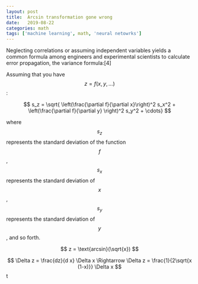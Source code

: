 ```yaml
---
layout: post
title:  Arcsin transformation gone wrong
date:   2019-08-22
categories: math
tags: ['machine learning', math, 'neural netowrks']
---
```


Neglecting correlations or assuming independent variables yields a common formula among engineers and experimental scientists to calculate error propagation, the variance formula:[4]

Assuming that you have $$z = f(x, y, \ldots)$$:

$$
s_z = \sqrt{ \left(\frac{\partial f}{\partial x}\right)^2 s_x^2 + \left(\frac{\partial f}{\partial y} \right)^2 s_y^2 + \cdots}
$$

where $$s_z$$ represents the standard deviation of the function $$f$$, $$s_x$$ represents the standard deviation of $$x$$, $$s_y$$ represents the standard deviation of $$y$$, and so forth.

$$
z = \text{arcsin}(\sqrt{x})
$$

$$ \Delta z = \frac{dz}{d x} \Delta x \Rightarrow \Delta z = \frac{1}{2\sqrt{x (1-x)}} \Delta x
$$t
